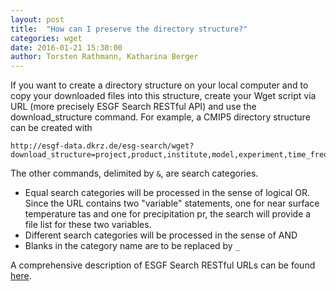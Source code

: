 ```yaml
---
layout: post
title:  "How can I preserve the directory structure?"
categories: wget
date: 2016-01-21 15:30:00
author: Torsten Rathmann, Katharina Berger
---
```


If you want to create a directory structure on your local computer and to copy your downloaded files into this structure, create your Wget script via URL (more precisely ESGF Search RESTful API) and use the download_structure command. For example, a CMIP5 directory structure can be created with

    http://esgf-data.dkrz.de/esg-search/wget?download_structure=project,product,institute,model,experiment,time_frequency,realm,cmor_table,ensemble,version,variable&project=CMIP5&experiment=historical&cmor_table=Amon&variable=tas&variable=pr

The other commands, delimited by `&`, are search categories.

* Equal search categories will be processed in the sense of logical OR. Since the URL contains two "variable" statements, one for near surface temperature tas and one for precipitation pr, the search will provide a file list for these two variables.
* Different search categories will be processed in the sense of AND
* Blanks in the category name are to be replaced by `_`

A comprehensive description of ESGF Search RESTful URLs can be found [here][ESGF Search RESTful API].

[ESGF Search RESTful API]: https://github.com/ESGF/esgf.github.io/wiki/ESGF_Search_REST_API
